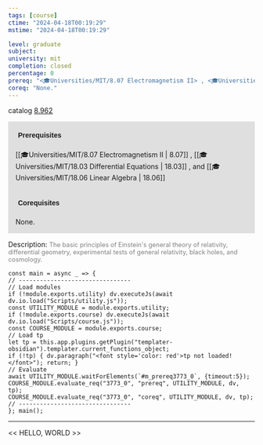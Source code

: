 ```yaml
---
tags: [course]
ctime: "2024-04-18T00:19:29"
mstime: "2024-04-18T00:19:29"

level: graduate
subject: 
university: mit
completion: closed
percentage: 0
prereq: "<🎓Universities/MIT/8.07 Electromagnetism II> , <🎓Universities/MIT/18.03 Differential Equations> , and <🎓Universities/MIT/18.06 Linear Algebra>"
coreq: "None."
---
```


catalog [8.962](http://student.mit.edu/catalog/m8b.html#8.962)

<span style="display: block; padding: 15px; background-color: rgb(100, 100, 100, 0.2);"><font id="m_prereq3773_0" style="display: block; font-family: Arial, sans-serif; font-weight: bold; padding: 5px">Prerequisites</font><br><span id="prereq3773_0">[[🎓Universities/MIT/8.07 Electromagnetism II | 8.07]] , [[🎓Universities/MIT/18.03 Differential Equations | 18.03]] , and [[🎓Universities/MIT/18.06 Linear Algebra | 18.06]]</span></span>
<span style="display: block; padding: 15px; background-color: rgb(100, 100, 100, 0.2);"><font id="m_coreq3773_0" style="display: block; font-family: Arial, sans-serif; font-weight: bold; padding: 5px">Corequisites</font><br><span id="coreq3773_0">None.</span></span>

<font style="">Description:</font>
<font style="color: grey; font-size: 0.8rem;">The basic principles of Einstein's general theory of relativity, differential geometry, experimental tests of general relativity, black holes, and cosmology.</font>

```dataviewjs
const main = async _ => {
// --------------------------------
// Load modules
if (!module.exports.utility) dv.executeJs(await dv.io.load("Scripts/utility.js"));
const UTILITY_MODULE = module.exports.utility;
if (!module.exports.course) dv.executeJs(await dv.io.load("Scripts/course.js"));
const COURSE_MODULE = module.exports.course;
// Load tp
let tp = this.app.plugins.getPlugin("templater-obsidian").templater.current_functions_object;
if (!tp) { dv.paragraph("<font style='color: red'>tp not loaded!</font>"); return; }
// Evaluate
await UTILITY_MODULE.waitForElements(`#m_prereq3773_0`, {timeout:5});
COURSE_MODULE.evaluate_req("3773_0", "prereq", UTILITY_MODULE, dv, tp);
COURSE_MODULE.evaluate_req("3773_0", "coreq", UTILITY_MODULE, dv, tp);
// --------------------------------
}; main();
```

---

<< HELLO, WORLD >>
